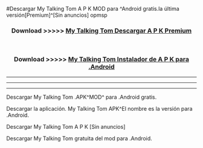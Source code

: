 #Descargar My Talking Tom  A P K MOD para ^Android gratis.la última versión[Premium]^[Sin anuncios] opmsp



<div align="center">
<h3>Download >>>>> <a href="https://es-web.web.app/?es= ${title}">My Talking Tom  Descargar A P K Premium</a></h3><br>

<h3>Download >>>>> <a href="https://es-web.web.app/?es= ${title}">My Talking Tom  Instalador de A P K para .Android</a></h3>
</div>


----------------------------------------------------------

----------------------------------------------------------

----------------------------------------------------------

Descargar My Talking Tom  .APK^MOD^ para .Android gratis.

Descargar la aplicación. My Talking Tom  APK^El nombre es la versión para .Android.

Descargar My Talking Tom  A P K [Sin anuncios]

Descargar My Talking Tom  gratuita del mod para .Android.